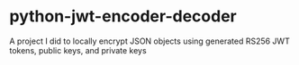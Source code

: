 # python-jwt-encoder-decoder
A project I did to locally encrypt JSON objects using generated RS256 JWT tokens, public keys, and private keys
